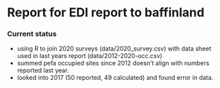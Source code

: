 # Report for EDI report to baffinland

### Current status
* using R to join 2020 surveys (data/2020_survey.csv) with data sheet used in last years report (data/2012-2020-occ.csv)
* summed pefa occupied sites since 2012 doesn't align with numbers reported last year. 
* looked into 2017 (50 reported, 49 calculated) and found error in data.
